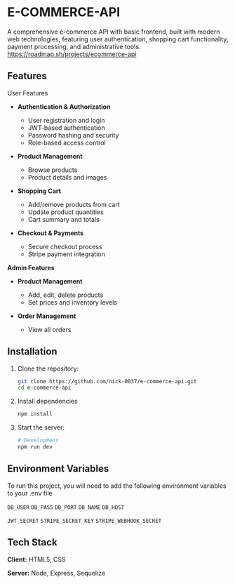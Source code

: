 
# E-COMMERCE-API

A comprehensive e-commerce API with basic frontend, built with modern web technologies, featuring user authentication, shopping cart functionality, payment processing, and administrative tools. https://roadmap.sh/projects/ecommerce-api




## Features

User Features

 - **Authentication & Authorization**

    - User registration and login
    - JWT-based authentication
    - Password hashing and security
    - Role-based access control


- **Product Management**

    - Browse products
    - Product details and images


- **Shopping Cart**

    - Add/remove products from cart
    - Update product quantities
    - Cart summary and totals


- **Checkout & Payments**

    - Secure checkout process
    - Stripe payment integration

**Admin Features**

- **Product Management**

    - Add, edit, delete products
    - Set prices and inventory levels

- **Order Management**

    - View all orders



## Installation

1. Clone the repository:
   ```bash
   git clone https://github.com/nick-0037/e-commerce-api.git
   cd e-commerce-api
   ```

2. Install dependencies

    ```bash
    npm install
    ```
    
4. Start the server:

    ```bash
    # Development
    npm run dev
    ```


## Environment Variables

To run this project, you will need to add the following environment variables to your .env file

`DB_USER`
`DB_PASS`
`DB_PORT`
`DB_NAME`
`DB_HOST`

`JWT_SECRET`
`STRIPE_SECRET_KEY`
`STRIPE_WEBHOOK_SECRET`
## Tech Stack

**Client:** HTML5, CSS

**Server:** Node, Express, Sequelize


